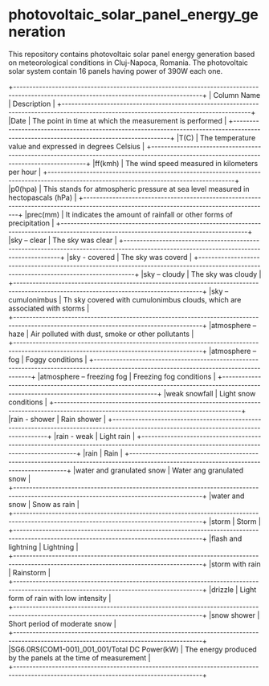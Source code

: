 # photovoltaic_solar_panel_energy_generation
This repository contains photovoltaic solar panel energy generation based on meteorological conditions in Cluj-Napoca, Romania.
The photovoltaic solar system contain 16 panels having power of 390W each one. 


+----------------------------------------------------------------------------------------------------------------------------------------+
|       Column Name                           |                                      Description                                         |
+----------------------------------------------------------------------------------------------------------------------------------------+
|Date                                         |  The point in time at which the measurement is performed                                 |
+----------------------------------------------------------------------------------------------------------------------------------------+
|T(C)                                         |  The temperature value and expressed in degrees Celsius                                  |
+----------------------------------------------------------------------------------------------------------------------------------------+
|ff(kmh)                                      |  The wind speed measured in kilometers per hour                                          |
+----------------------------------------------------------------------------------------------------------------------------------------+
|p0(hpa)                                      |  This stands for atmospheric pressure at sea level measured in hectopascals (hPa)        |
+----------------------------------------------------------------------------------------------------------------------------------------+
|prec(mm)                                     |  It indicates the amount of rainfall or other forms of precipitation                     |
+----------------------------------------------------------------------------------------------------------------------------------------+
|sky – clear                                  |  The sky was clear                                                                       |
+----------------------------------------------------------------------------------------------------------------------------------------+
|sky - covered                                |  The sky was coverd                                                                      |
+----------------------------------------------------------------------------------------------------------------------------------------+
|sky – cloudy                                 |  The sky was cloudy                                                                      |
+----------------------------------------------------------------------------------------------------------------------------------------+
|sky – cumulonimbus                           |  Th sky covered with cumulonimbus clouds, which are associated with storms               |                   
+----------------------------------------------------------------------------------------------------------------------------------------+
|atmosphere – haze                            |  Air polluted with dust, smoke or other pollutants                                       |  
+----------------------------------------------------------------------------------------------------------------------------------------+
|atmosphere – fog                             |  Foggy conditions                                                                        |
+----------------------------------------------------------------------------------------------------------------------------------------+
|atmosphere – freezing fog                    |  Freezing fog conditions                                                                 |
+----------------------------------------------------------------------------------------------------------------------------------------+
|weak snowfall                                |  Light snow conditions                                                                   |
+----------------------------------------------------------------------------------------------------------------------------------------+
|rain - shower                                |  Rain shower                                                                             |
+----------------------------------------------------------------------------------------------------------------------------------------+
|rain - weak                                  |  Light rain                                                                              |
+----------------------------------------------------------------------------------------------------------------------------------------+
|rain                                         |  Rain                                                                                    |
+----------------------------------------------------------------------------------------------------------------------------------------+
|water and granulated snow                    |  Water ang granulated snow                                                               |                    
+----------------------------------------------------------------------------------------------------------------------------------------+
|water and snow                               |  Snow as rain                                                                            |       
+----------------------------------------------------------------------------------------------------------------------------------------+
|storm                                        |  Storm                                                                                   |
+----------------------------------------------------------------------------------------------------------------------------------------+
|flash and lightning                          |  Lightning                                                                               |    
+----------------------------------------------------------------------------------------------------------------------------------------+
|storm with rain                              |  Rainstorm                                                                               |   
+----------------------------------------------------------------------------------------------------------------------------------------+
|drizzle                                      |  Light form of rain with low intensity                                                   |                         
+----------------------------------------------------------------------------------------------------------------------------------------+
|snow shower                                  |  Short period of moderate snow                                                           |                 
+----------------------------------------------------------------------------------------------------------------------------------------+
|SG6.0RS(COM1-001)_001_001/Total DC Power(kW) |  The energy produced by the panels at the time of measurement                            |                    
+----------------------------------------------------------------------------------------------------------------------------------------+
